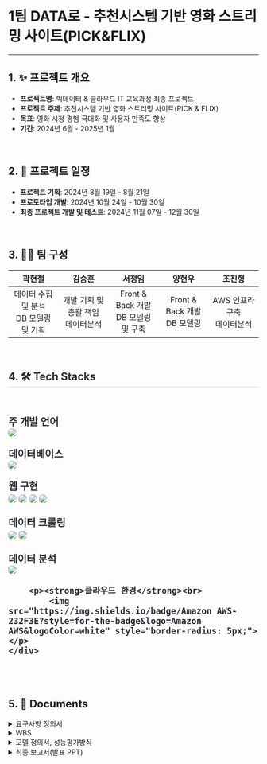 # 1팀 DATA로 - 추천시스템 기반 영화 스트리밍 사이트(PICK&FLIX)

---------------------------------------

## 1. ✨ 프로젝트 개요
- **프로젝트명**: 빅데이터 & 클라우드 IT 교육과정 최종 프로젝트
- **프로젝트 주제**: 추천시스템 기반 영화 스트리밍 사이트(PICK & FLIX)
- **목표**: 영화 시청 경험 극대화 및 사용자 만족도 향상
- **기간**: 2024년 6월 - 2025년 1월

<br>

## 2. 📆 프로젝트 일정
- **프로젝트 기획**: 2024년 8월 19일 - 8월 21일
- **프로토타입 개발**: 2024년 10월 24일 - 10월 30일
- **최종 프로젝트 개발 및 테스트**: 2024년 11월 07일 - 12월 30일

<br>

## 3. 🙍‍♂️ 팀 구성
<table style="width:100%; text-align:center; table-layout:fixed;">
  <colgroup>
    <col style="width:20%;">
    <col style="width:20%;">
    <col style="width:20%;">
    <col style="width:20%;">
    <col style="width:20%;">
  </colgroup>
  <thead>
    <tr>
      <th>곽현철</th>
      <th>김승훈</th>
      <th>서정임</th>
      <th>양현우</th>
      <th>조진형</th>
    </tr>
  </thead>
  <tbody>
    <tr>
      <td>데이터 수집 및 분석<br>DB 모델링 및 기획</td>
      <td>개발 기획 및 총괄 책임<br>데이터분석</td>
      <td>Front & Back 개발<br>DB 모델링 및 구축</td>
      <td>Front & Back 개발<br>DB 모델링</td>
      <td>AWS 인프라 구축<br>데이터분석</td>
    </tr>
  </tbody>
</table>
<br>



</div>
<div style="text-align: left;">
    <h2 style="border-bottom: 1px solid #d8dee4; color: #282d33;"> 4. 🛠️ Tech Stacks </h2>
    <br>
    <div style="margin: 10px 0; text-align: left; font-weight: 700; font-size:20px; color: #282d33;">
        <p><strong>주 개발 언어</strong><br>
            <img src="https://img.shields.io/badge/Python-3776AB?style=for-the-badge&logo=Python&logoColor=white" style="border-radius: 5px;"></p>
        <p><strong>데이터베이스</strong><br>
            <img src="https://img.shields.io/badge/MySQL-4479A1?style=for-the-badge&logo=MySQL&logoColor=white" style="border-radius: 5px;"></p>
        <p><strong>웹 구현</strong><br>
            <img src="https://img.shields.io/badge/Flask-000000?style=for-the-badge&logo=Flask&logoColor=white" style="border-radius: 5px;">
            <img src="https://img.shields.io/badge/HTML5-E34F26?style=for-the-badge&logo=HTML5&logoColor=white" style="border-radius: 5px;">
            <img src="https://img.shields.io/badge/Javascript-F7DF1E?style=for-the-badge&logo=Javascript&logoColor=white" style="border-radius: 5px;">
            <img src="https://img.shields.io/badge/CSS3-1572B6?style=for-the-badge&logo=CSS3&logoColor=white" style="border-radius: 5px;"></p>
        <p><strong>데이터 크롤링</strong><br>
            <img src="https://img.shields.io/badge/Selenium-43B02A?style=for-the-badge&logo=Selenium&logoColor=white" style="border-radius: 5px;">
            <img src="https://img.shields.io/badge/BeautifulSoup4-FFD700?style=for-the-badge&logo=BeautifulSoup4&logoColor=black" style="border-radius: 5px;"></p>
        <p><strong>데이터 분석</strong><br>
            <img src="https://img.shields.io/badge/Pandas-150458?style=for-the-badge&logo=Pandas&logoColor=white" style="border-radius: 5px;"></p>
            
        <p><strong>클라우드 환경</strong><br>
            <img src="https://img.shields.io/badge/Amazon AWS-232F3E?style=for-the-badge&logo=Amazon AWS&logoColor=white" style="border-radius: 5px;"></p>
    </div>
</div>


<br><br>
## 5. 📑 Documents

<details>
<summary>요구사항 정의서</summary>

#### 사용자 기능

| 기능               | 세부 설명                                                                                     |
|--------------------|----------------------------------------------------------------------------------------------|
| 회원가입 및 로그인,<br> 선호장르 선택 | - 회원가입 시 이메일, 비밀번호, 이름, 생년월일, 성별, 시도 입력<br>- 로그인 및 비밀번호 재설정 기능 제공<br>- 최초 로그인 시 선호 장르 선택 |
| 영화 검색 및 추천  | - 영화 제목 검색을 통해 영화 정보 확인<br>- 개인화된 AI 추천 기능<br>- 평점 TOP 10 영화 리스트 제공<br>- 현재 시청 중인 영화 보기<br>- 비슷한 시청 기록을 가진 사용자의 추천 영화 제공<br>- 곧 계약이 종료되는 영화 알림<br>- 전체 영화 리스트 제공 |
| 영화 재생 및 기록  | - 영화를 스트리밍하여 시청 가능<br>- 시청 완료 후 시청률 및 평점 기록 가능                            |
| 위시리스트 관리    | - 관심 있는 영화를 위시리스트에 추가/제거 가능<br>- 위시리스트에서 영화 세부 정보로 바로 접근 가능        |
| 장르 검색          | - 관심 있는 장르 선택 후 해당 장르별 영화 검색 가능<br>- 검색된 영화 클릭 시 영화 세부 정보로 바로 접근 가능 |
| 프로필 관리        | - 사용자 자신의 프로필 확인 및 수정 기능 제공                                                    |
<br>

#### 관리자 기능

| 기능               | 세부 설명                                                                                     |
|--------------------|----------------------------------------------------------------------------------------------|
| 영화 신규 등록     | - 영화의 코드, 제목, 출시년도, 감독, 장르, 줄거리, 런타임, 시청 등급, 추가일, 계약 종료일, 포스터, 영상정보 추가 가능 |
| 영화 관리          | - 영화 정보를 수정 및 공개 여부 확인 가능<br>- 영화를 검색하여 원하는 영화를 빠르게 찾을 수 있는 기능     |
| 계약 관리          | - 계약 종료일이 임박한 영화 리스트 확인 및 관리                                                   |

[요구사항정의서.pdf](https://github.com/whynotsw-camp/wh01-3rd-4team-DATA-/blob/main/%EC%9A%94%EA%B5%AC%EC%82%AC%ED%95%AD%EC%A0%95%EC%9D%98%EC%84%9C.pdf)

</details>
<details>
<summary>WBS</summary>

[WBS.pdf](https://github.com/whynotsw-camp/wh01-3rd-4team-DATA-/blob/main/WBS.pdf)

</details>

<details>
<summary>모델 정의서, 성능평가방식</summary>

모델 정의서 문서 내 일부 내용 발췌하였습니다.

#### 모델 개요
| 항목           | 내용                                                                                     |
|----------------|------------------------------------------------------------------------------------------|
| **모델 이름**  | Contents-based Filtering 추천 알고리즘                                                     |
| **목적**       | 사용자 시청 영화의 장르 및 키워드 데이터를 기반으로 유사 영화 추천 리스트 생성                 |
<br>

#### 모델 설명

| 항목               | 내용                                                                                 |
|--------------------|--------------------------------------------------------------------------------------|
| **알고리즘 유형**  | CountVectorizer 또는 TfidfVectorizer + 코사인 유사도 기반 추천                           |
| **모델 구조**      | 영화 메타데이터를 벡터화하여 영화 간 유사도 계산<br>사용자 선호 벡터를 생성하고 유사 영화 추출 |
<br>

#### 실험 및 결과

| 항목               | 내용                                                                                 |
|--------------------|--------------------------------------------------------------------------------------|
| **데이터셋**       | 20개년 한국 박스오피스 Top 50 (총 963개 영화 데이터)                                    |
| **평가 방법**      | Precision@K: 상위 K개 추천 항목 중 실제로 유용한 항목의 비율 (클릭 또는 재생 여부 기준)        |
| **업데이트 요소**  | - 콘텐츠 증가 시 계산 리소스가 증가할 수 있음<br>- 선호하지 않는 영화를 예측해 계산 과정에서 제외 가능<br>- 하이브리드 방식(내용 기반 + 협업 필터링) 적용 가능 |

[모델정의서, 성능평가방식.pdf](https://github.com/whynotsw-camp/wh01-3rd-4team-DATA-/blob/main/%EB%AA%A8%EB%8D%B8%EC%A0%95%EC%9D%98%EC%84%9C%2C%EC%84%B1%EB%8A%A5%ED%8F%89%EA%B0%80%EB%B0%A9%EC%8B%9D.pdf)

</details>


<details>
<summary>최종 보고서(발표 PPT)</summary>

[추천 시스템 기반 영화 스트리밍 사이트(PICK&FLIX).pptx](https://github.com/whynotsw-camp/wh01-3rd-4team-DATA-/blob/main/DATA%EB%A1%9C_%EC%B6%94%EC%B2%9C%EC%8B%9C%EC%8A%A4%ED%85%9C%20%EA%B8%B0%EB%B0%98%20%EC%98%81%ED%99%94%20%EC%8A%A4%ED%8A%B8%EB%A6%AC%EB%B0%8D%20%EC%82%AC%EC%9D%B4%ED%8A%B8(PICK%26FLIX)_1230.pptx)

</details>
